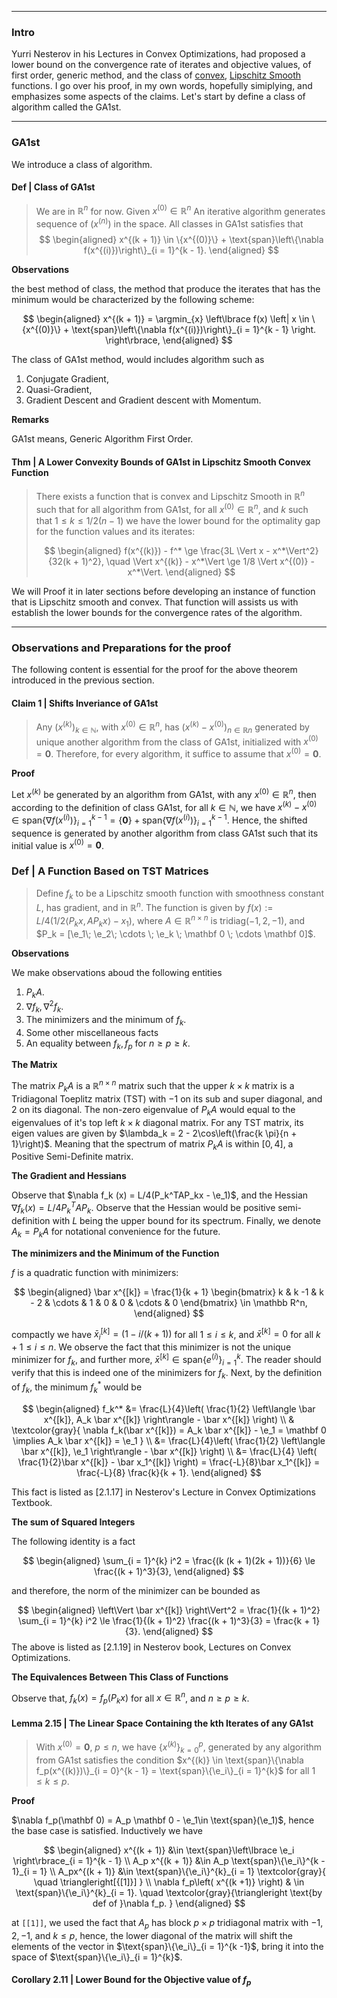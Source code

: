 


---
### **Intro**

Yurri Nesterov in his Lectures in Convex Optimizations, had proposed a lower bound on the convergence rate of iterates and objective values, of first order, generic method, and the class of [convex](CVX%20Analysis/Convex%20Functions%20CENTRAL%20HUB.md), [Lipschitz Smooth](Global%20Lipschitz%20Gradient,%20Strong%20Smoothness,%20Equivalence%20and%20Implications.md) functions. I go over his proof, in my own words, hopefully simiplying, and emphasizes some aspects of the claims. Let's start by define a class of algorithm called the GA1st. 

---
### **GA1st**

We introduce a class of algorithm. 
#### **Def | Class of GA1st**
>We are in $\mathbb R^n$ for now. Given $x^{(0)} \in \mathbb R^n$ An iterative algorithm generates sequence of $(x^{(n)})$ in the space. All classes in GA1st satisfies that 
> $$
> \begin{aligned}
>     x^{(k + 1)} \in \{x^{(0)}\} + \text{span}\left\{\nabla f(x^{(i)})\right\}_{i = 1}^{k - 1}. 
> \end{aligned}
> $$

**Observations**

the best method of class, the method that produce the iterates that has the minimum would be characterized by the following scheme: 

$$
\begin{aligned}
    x^{(k + 1)} = \argmin_{x} \left\lbrace
        f(x) \left| 
            x \in \{x^{(0)}\} + \text{span}\left\{\nabla f(x^{(i)})\right\}_{i = 1}^{k - 1}
        \right.
    \right\rbrace, 
\end{aligned}
$$

The class of GA1st method, would includes algorithm such as 
1. Conjugate Gradient,
2. Quasi-Gradient, 
3. Gradient Descent and Gradient descent with Momentum. 

**Remarks**

GA1st means, Generic Algorithm First Order. 


#### **Thm | A Lower Convexity Bounds of GA1st in Lipschitz Smooth Convex Function**

> There exists a function that is convex and Lipschitz Smooth in $\mathbb R^n$ such that for all algorithm from GA1st, for all $x^{(0)}\in \mathbb R^n$, and $k$ such that $1 \le k \le 1/2(n - 1)$ we have the lower bound for the optimality gap for the function values and its iterates: 
>
> $$
> \begin{aligned}
>   f(x^{(k)}) - f^* \ge 
> \frac{3L \Vert x - x^*\Vert^2}{32(k + 1)^2}, \quad \Vert x^{(k)} - x^*\Vert \ge 1/8 \Vert x^{(0)} - x^*\Vert. 
> \end{aligned}
> $$

We will Proof it in later sections before developing an instance of function that is Lipschitz smooth and convex. That function will assists us with establish the lower bounds for the convergence rates of the algorithm. 

---
### **Observations and Preparations for the proof**

The following content is essential for the proof for the above theorem introduced in the previous section. 

#### **Claim 1 | Shifts Inveriance of GA1st**
> Any $(x^{(k)})_{k \in \mathbb N}$, with $x^{(0)} \in \mathbb R^n$, has $(x^{(k)} - x^{(0)})_{n \in \mathbb Rn}$ generated by unique another algorithm from the class of GA1st, initialized with $x^{(0)} = \mathbf 0$. Therefore, for every algorithm, it suffice to assume that $x^{(0)} = \mathbf 0$. 

**Proof**

Let $x^{(k)}$ be generated by an algorithm from GA1st, with any $x^{(0)} \in \mathbb R^n$, then according to the definition of class GA1st, for all $k \in \mathbb N$, we have $x^{(k)} - x^{(0)} \in \text{span}\{\nabla f(x^{(i)})\}_{i = 1}^{k - 1} = \{\mathbf 0\} + \text{span}\{\nabla f(x^{(i)})\}_{i = 1}^{k - 1}$. Hence, the shifted sequence is generated by another algorithm from class GA1st such that its initial value is $x^{(0)} = \mathbf 0$. 


### **Def | A Function Based on TST Matrices**
> Define $f_k$ to be a Lipschitz smooth function with smoothness constant $L$, has gradient, and in $\mathbb R^n$. The function is given by $f(x):= L/4(1/2 \langle P_k x, AP_k x\rangle - x_1)$, where $A \in \mathbb R^{n \times n}$ is $\text{tridiag}(-1, 2, -1)$, and $P_k = [\e_1\; \e_2\; \cdots \; \e_k \; \mathbf 0 \; \cdots \mathbf 0]$. 

**Observations**

We make observations aboud the following entities
1. $P_kA$. 
2. $\nabla f_k, \nabla ^2 f_k$. 
3. The minimizers and the minimum of $f_k$. 
4. Some other miscellaneous facts
5. An equality between $f_k, f_p$ for $n\ge p\ge k$. 

**The Matrix**

The matrix $P_kA$ is a $\mathbb R^{n\times n}$ matrix such that the upper $k\times k$ matrix is a Tridiagonal Toeplitz matrix (TST) with $-1$ on its sub and super diagonal, and $2$ on its diagonal. The non-zero eigenvalue of $P_k A$ would equal to the eigenvalues of it's top left $k \times k$ diagonal matrix. For any TST matrix, its eigen values are given by $\lambda_k = 2 - 2\cos\left(\frac{k \pi}{n + 1}\right)$. Meaning that the spectrum of matrix $P_k A$ is within $[0, 4]$, a Positive Semi-Definite matrix. 

**The Gradient and Hessians**

Observe that $\nabla f_k (x) = L/4(P_k^TAP_kx - \e_1)$, and the Hessian $\nabla f_k(x) = L/4P_k^TAP_k$. Observe that the Hessian would be positive semi-definition with $L$ being the upper bound for its spectrum. Finally, we denote $A_k = P_k A$ for notational convenience for the future. 

**The minimizers and the Minimum of the Function**

$f$ is a quadratic function with minimizers: 

$$
\begin{aligned}
    \bar x^{[k]} = \frac{1}{k + 1}
    \begin{bmatrix}
        k & k -1 & k - 2 & \cdots & 1 & 0 &  0 & \cdots & 0 
    \end{bmatrix} \in \mathbb R^n, 
\end{aligned}
$$

compactly we have $\bar x^{[k]}_i = (1 - i/(k + 1))$ for all $1 \le i \le k$, and $\bar x^{[k]} = 0$ for all $k + 1 \le i \le n$. We observe the fact that this minimizer is not the unique minimizer for $f_k$, and further more, $\bar x^{[k]} \in \text{span}\{e^{(i)}\}_{i = 1}^k$. The reader should verify that this is indeed one of the minimizers for $f_k$. Next, by the definition of $f_k$, the minimum $f_k^*$ would be 

$$
\begin{aligned}
    f_k^* &= \frac{L}{4}\left(
        \frac{1}{2} 
        \left\langle 
            \bar x^{[k]}, A_k \bar x^{[k]}
        \right\rangle - \bar x^{[k]}
    \right)
    \\
    & \textcolor{gray}{
        \nabla f_k(\bar x^{[k]}) = A_k \bar x^{[k]} - \e_1 = \mathbf 0 \implies 
        A_k \bar x^{[k]} = \e_1
        }
    \\
    &= \frac{L}{4}\left(
            \frac{1}{2} 
            \left\langle 
                \bar x^{[k]}, \e_1
            \right\rangle - \bar x^{[k]}
        \right)
    \\
    &= \frac{L}{4}
    \left(
        \frac{1}{2}\bar x^{[k]} - \bar x_1^{[k]}
    \right) = \frac{-L}{8}\bar x_1^{[k]} = \frac{-L}{8} \frac{k}{k + 1}. 
\end{aligned}
$$

This fact is listed as \[2.1.17\] in Nesterov's Lecture in Convex Optimizations Textbook. 

**The sum of Squared Integers**

The following identity is a fact 

$$
\begin{aligned}
    \sum_{i = 1}^{k} i^2 = \frac{(k (k + 1)(2k + 1))}{6} \le \frac{(k + 1)^3}{3}, 
\end{aligned}
$$

and therefore, the norm of the minimizer can be bounded as 

$$
\begin{aligned}
    \left\Vert
        \bar x^{[k]}
    \right\Vert^2 = 
    \frac{1}{(k + 1)^2} \sum_{i = 1}^{k} i^2 
    \le 
    \frac{1}{(k + 1)^2} \frac{(k + 1)^3}{3} = \frac{k + 1}{3}. 
\end{aligned}
$$
The above is listed as \[2.1.19\] in Nesterov book, Lectures on Convex Optimizations. 


**The Equivalences Between This Class of Functions**

Observe that, $f_k(x) = f_p(P_kx)$ for all $x\in \mathbb R^n$, and $n\ge p \ge k$. 


#### **Lemma 2.15 | The Linear Space Containing the kth Iterates of any GA1st**
> With $x^{(0)} = \mathbf 0$, $p \le n$, we have $\{x^{(k)}\}_{k = 0}^p$, generated by any algorithm from GA1st satisfies the condition $x^{(k)} \in \text{span}\{\nabla f_p(x^{(k)})\}_{i = 0}^{k - 1} = \text{span}\{\e_i\}_{i = 1}^{k}$ for all $1\le k \le p$.  

**Proof**

$\nabla f_p(\mathbf 0) = A_p \mathbf 0 - \e_1\in \text{span}(\e_1)$, hence the base case is satisfied. Inductively we have 

$$
\begin{aligned}
    x^{(k + 1)} &\in
    \text{span}\left\lbrace
        \e_i
    \right\rbrace_{i = 1}^{k - 1}
    \\
    A_p x^{(k + 1)} 
    &\in A_p \text{span}\{\e_i\}^{k - 1}_{i = 1}
    \\
    A_px^{(k + 1)} &\in \text{span}\{\e_i\}^{k}_{i = 1} \textcolor{gray}{
        \quad \triangleright[{[1]}]
    }
    \\
    \nabla f_p\left(
        x^{(k +1)}
    \right) & \in \text{span}\{\e_i\}^{k}_{i = 1}. 
    \quad \textcolor{gray}{\triangleright \text{by def of }\nabla f_p. }
\end{aligned}
$$

at `[[1]]`, we used the fact that $A_p$ has block $p \times p$ tridiagonal matrix with $-1, 2, -1$, and $k\le p$, hence, the lower diagonal of the matrix will shift the elements of the vector in $\text{span}\{\e_i\}_{i = 1}^{k -1}$, bring it into the space of $\text{span}\{\e_i\}_{i = 1}^{k}$. 


#### **Corollary 2.11 | Lower Bound for the Objective value of $f_p$**
> 
